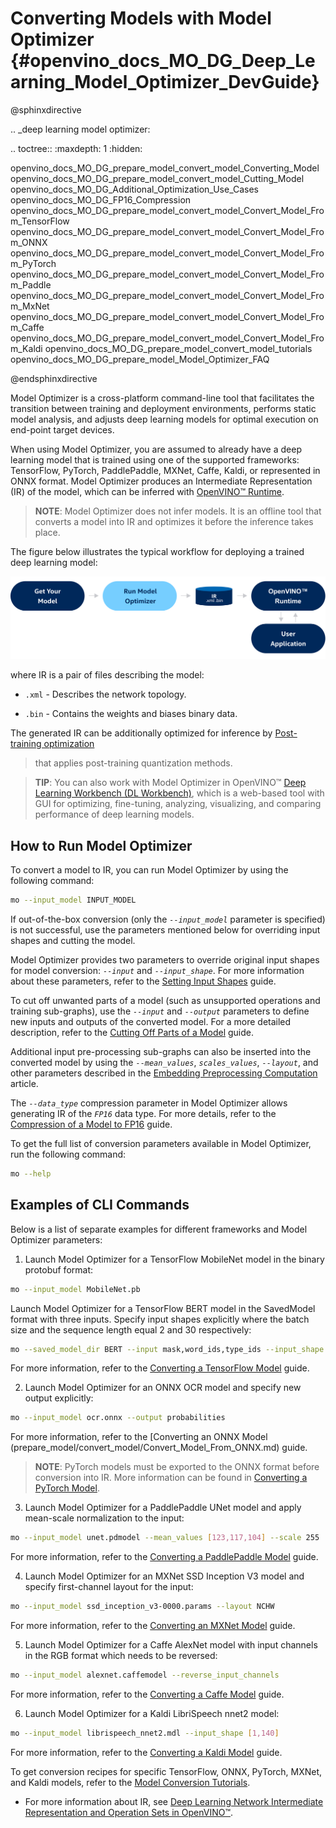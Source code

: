# Converting Models with Model Optimizer {#openvino_docs_MO_DG_Deep_Learning_Model_Optimizer_DevGuide}

@sphinxdirective

.. _deep learning model optimizer:

.. toctree::
   :maxdepth: 1
   :hidden:

   openvino_docs_MO_DG_prepare_model_convert_model_Converting_Model
   openvino_docs_MO_DG_prepare_model_convert_model_Cutting_Model
   openvino_docs_MO_DG_Additional_Optimization_Use_Cases
   openvino_docs_MO_DG_FP16_Compression
   openvino_docs_MO_DG_prepare_model_convert_model_Convert_Model_From_TensorFlow
   openvino_docs_MO_DG_prepare_model_convert_model_Convert_Model_From_ONNX
   openvino_docs_MO_DG_prepare_model_convert_model_Convert_Model_From_PyTorch
   openvino_docs_MO_DG_prepare_model_convert_model_Convert_Model_From_Paddle
   openvino_docs_MO_DG_prepare_model_convert_model_Convert_Model_From_MxNet
   openvino_docs_MO_DG_prepare_model_convert_model_Convert_Model_From_Caffe
   openvino_docs_MO_DG_prepare_model_convert_model_Convert_Model_From_Kaldi
   openvino_docs_MO_DG_prepare_model_convert_model_tutorials
   openvino_docs_MO_DG_prepare_model_Model_Optimizer_FAQ

@endsphinxdirective

Model Optimizer is a cross-platform command-line tool that facilitates the transition between training and deployment environments, performs static model analysis, and adjusts deep learning models for optimal execution on end-point target devices.

When using Model Optimizer, you are assumed to already have a deep learning model that is trained using one of the supported frameworks: TensorFlow, PyTorch, PaddlePaddle, MXNet, Caffe, Kaldi, or represented in ONNX format. Model Optimizer produces an Intermediate Representation (IR) of the model, which can be inferred with [OpenVINO™ Runtime](../OV_Runtime_UG/openvino_intro.md).

> **NOTE**: Model Optimizer does not infer models. It is an offline tool that converts a model into IR and optimizes it before the inference takes place.

The figure below illustrates the typical workflow for deploying a trained deep learning model:

![](img/BASIC_FLOW_MO_simplified.svg)

where IR is a pair of files describing the model:

*  <code>.xml</code> - Describes the network topology.

*  <code>.bin</code> - Contains the weights and biases binary data.

The generated IR can be additionally optimized for inference by [Post-training optimization](../../tools/pot/docs/Introduction.md)
> that applies post-training quantization methods.

> **TIP**: You can also work with Model Optimizer in OpenVINO™ [Deep Learning Workbench (DL Workbench)](https://docs.openvino.ai/latest/workbench_docs_Workbench_DG_Introduction.html), which is a web-based tool with GUI for optimizing, fine-tuning, analyzing, visualizing, and comparing performance of deep learning models.

## How to Run Model Optimizer

To convert a model to IR, you can run Model Optimizer by using the following command:

```sh
mo --input_model INPUT_MODEL
```

If out-of-the-box conversion (only the *`--input_model`* parameter is specified) is not successful, use the parameters mentioned below for overriding input shapes and cutting the model.

Model Optimizer provides two parameters to override original input shapes for model conversion: *`--input`* and *`--input_shape`*.
For more information about these parameters, refer to the [Setting Input Shapes](prepare_model/convert_model/Converting_Model.md) guide.

To cut off unwanted parts of a model (such as unsupported operations and training sub-graphs),
use the *`--input`* and *`--output`* parameters to define new inputs and outputs of the converted model.
For a more detailed description, refer to the [Cutting Off Parts of a Model](prepare_model/convert_model/Cutting_Model.md) guide.

Additional input pre-processing sub-graphs can also be inserted into the converted model by using
the *`--mean_values`*, *`scales_values`*, *`--layout`*, and other parameters described
in the [Embedding Preprocessing Computation](prepare_model/Additional_Optimizations.md) article.

The *`--data_type`* compression parameter in Model Optimizer allows generating IR of the *`FP16`* data type. For more details, refer to the [Compression of a Model to FP16](prepare_model/FP16_Compression.md) guide.

To get the full list of conversion parameters available in Model Optimizer, run the following command:

```sh
mo --help
```

## Examples of CLI Commands

Below is a list of separate examples for different frameworks and Model Optimizer parameters:

1. Launch Model Optimizer for a TensorFlow MobileNet model in the binary protobuf format:
```sh
mo --input_model MobileNet.pb
```
Launch Model Optimizer for a TensorFlow BERT model in the SavedModel format with three inputs. Specify input shapes explicitly
where the batch size and the sequence length equal 2 and 30 respectively:
```sh
mo --saved_model_dir BERT --input mask,word_ids,type_ids --input_shape [2,30],[2,30],[2,30]
```
For more information, refer to the [Converting a TensorFlow Model](prepare_model/convert_model/Convert_Model_From_TensorFlow.md) guide.

2. Launch Model Optimizer for an ONNX OCR model and specify new output explicitly:
```sh
mo --input_model ocr.onnx --output probabilities
```
For more information, refer to the [Converting an ONNX Model (prepare_model/convert_model/Convert_Model_From_ONNX.md) guide.

> **NOTE**: PyTorch models must be exported to the ONNX format before conversion into IR. More information can be found in [Converting a PyTorch Model](prepare_model/convert_model/Convert_Model_From_PyTorch.md).

3. Launch Model Optimizer for a PaddlePaddle UNet model and apply mean-scale normalization to the input:
```sh
mo --input_model unet.pdmodel --mean_values [123,117,104] --scale 255
```
For more information, refer to the [Converting a PaddlePaddle Model](prepare_model/convert_model/Convert_Model_From_Paddle.md) guide.

4. Launch Model Optimizer for an MXNet SSD Inception V3 model and specify first-channel layout for the input:
```sh
mo --input_model ssd_inception_v3-0000.params --layout NCHW
```
For more information, refer to the [Converting an MXNet Model](prepare_model/convert_model/Convert_Model_From_MxNet.md) guide.

5. Launch Model Optimizer for a Caffe AlexNet model with input channels in the RGB format which needs to be reversed:
```sh
mo --input_model alexnet.caffemodel --reverse_input_channels
```
For more information, refer to the [Converting a Caffe Model](prepare_model/convert_model/Convert_Model_From_Caffe.md) guide.

6. Launch Model Optimizer for a Kaldi LibriSpeech nnet2 model:
```sh
mo --input_model librispeech_nnet2.mdl --input_shape [1,140]
```
For more information, refer to the [Converting a Kaldi Model](prepare_model/convert_model/Convert_Model_From_Kaldi.md) guide.

To get conversion recipes for specific TensorFlow, ONNX, PyTorch, MXNet, and Kaldi models,
refer to the [Model Conversion Tutorials](prepare_model/convert_model/Convert_Model_Tutorials.md).
- For more information about IR, see [Deep Learning Network Intermediate Representation and Operation Sets in OpenVINO™](IR_and_opsets.md).
